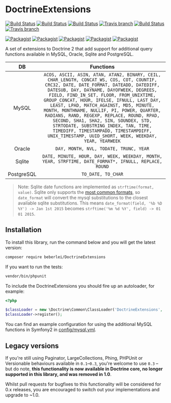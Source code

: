 DoctrineExtensions
==================

[![Build Status](https://img.shields.io/badge/branch-master-blue.svg)](https://github.com/beberlei/DoctrineExtensions/tree/master)
[![Build Status](https://travis-ci.org/beberlei/DoctrineExtensions.svg?branch=master)](https://travis-ci.org/beberlei/DoctrineExtensions)
[![Build Status](https://img.shields.io/badge/version-1.0-orange.svg)](https://github.com/beberlei/DoctrineExtensions/tree/1.0)
[![Travis branch](https://img.shields.io/travis/beberlei/DoctrineExtensions/1.0.svg)](https://travis-ci.org/beberlei/DoctrineExtensions)
[![Build Status](https://img.shields.io/badge/version-0.3-orange.svg)](https://github.com/beberlei/DoctrineExtensions/tree/0.3)
[![Travis branch](https://img.shields.io/travis/beberlei/DoctrineExtensions/0.3.svg)](https://travis-ci.org/beberlei/DoctrineExtensions)

[![Packagist](https://img.shields.io/packagist/v/beberlei/DoctrineExtensions.svg?label=stable)](https://packagist.org/packages/beberlei/DoctrineExtensions)
[![Packagist](https://img.shields.io/packagist/vpre/beberlei/DoctrineExtensions.svg?label=unstable)](https://packagist.org/packages/beberlei/DoctrineExtensions)
[![Packagist](https://img.shields.io/packagist/dd/beberlei/DoctrineExtensions.svg?label=⬇)](https://packagist.org/packages/beberlei/DoctrineExtensions)
[![Packagist](https://img.shields.io/packagist/dm/beberlei/DoctrineExtensions.svg?label=⬇)](https://packagist.org/packages/beberlei/DoctrineExtensions)
[![Packagist](https://img.shields.io/packagist/dt/beberlei/DoctrineExtensions.svg?label=⬇)](https://packagist.org/packages/beberlei/DoctrineExtensions)

A set of extensions to Doctrine 2 that add support for additional query
functions available in MySQL, Oracle, Sqlite and PostgreSQL.

| DB | Functions |
|:--:|:---------:|
| MySQL | `ACOS, ASCII, ASIN, ATAN, ATAN2, BINARY, CEIL, CHAR_LENGTH, CONCAT_WS, COS, COT, COUNTIF, CRC32, DATE, DATE_FORMAT, DATEADD, DATEDIFF, DATESUB, DAY, DAYNAME, DAYOFWEEK, DEGREES, FIELD, FIND_IN_SET, FLOOR, FROM_UNIXTIME, GROUP_CONCAT, HOUR, IFELSE, IFNULL, LAST_DAY, LEAST, LPAD, MATCH_AGAINST, MD5, MINUTE, MONTH, MONTHNAME, NULLIF, PI, POWER, QUARTER, RADIANS, RAND, REGEXP, REPLACE, ROUND, RPAD, SECOND, SHA1, SHA2, SIN, SOUNDEX, STD, STRTODATE, SUBSTRING_INDEX, TAN, TIME, TIMEDIFF, TIMESTAMPADD, TIMESTAMPDIFF, UNIX_TIMESTAMP, UUID_SHORT, WEEK, WEEKDAY, YEAR, YEARWEEK` |
| Oracle | `DAY, MONTH, NVL, TODATE, TRUNC, YEAR` |
| Sqlite | `DATE, MINUTE, HOUR, DAY, WEEK, WEEKDAY, MONTH, YEAR, STRFTIME, DATE_FORMAT*, IFNULL, REPLACE, ROUND` |
| PostgreSQL | `TO_DATE, TO_CHAR` |

> Note: Sqlite date functions are implemented as `strftime(format, value)`.
  Sqlite only supports the [most common formats](https://www.sqlite.org/lang_datefunc.html),
  so `date_format` will convert the mysql substitutions to the closest available sqlite substitutions.
  This means `date_format(field, '%b %D %Y') -> Jan 1st 2015` becomes `strftime('%m %d %Y', field) -> 01 01 2015`.

Installation
------------

To install this library, run the command below and you will get the latest
version:

```sh
composer require beberlei/DoctrineExtensions
```

If you want to run the tests:

```sh
vendor/bin/phpunit
```

To include the DoctrineExtensions you should fire up an autoloader, for example:

```php
<?php

$classLoader = new \Doctrine\Common\ClassLoader('DoctrineExtensions', '/path/to/extensions');
$classLoader->register();
```

You can find an example configuration for using the additional MySQL functions
in Symfony2 in [config/mysql.yml](config/mysql.yml).


Legacy versions
---------------

If you're still using Paginator, LargeCollections, Phing, PHPUnit or Versionable
behaviours available in `0.1`–`0.3`, you're welcome to use `0.3` – but do note,
**this functionality is now available in Doctrine core, no longer supported in
this library, and was removed in 1.0**.

Whilst pull requests for bugfixes to this functionality will be considered for
0.x releases, you are encouraged to switch out your implementations and upgrade
to ~1.0.
